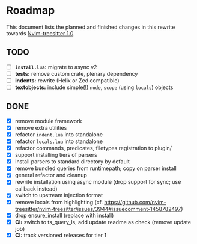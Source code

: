 # Roadmap

This document lists the planned and finished changes in this rewrite towards [Nvim-treesitter 1.0](https://github.com/nvim-treesitter/nvim-treesitter/issues/4767).

## TODO

- [ ] **`install.lua`:** migrate to async v2
- [ ] **tests:** remove custom crate, plenary dependency
- [ ] **indents:** rewrite (Helix or Zed compatible)
- [ ] **textobjects:** include simple(!) `node`, `scope` (using `locals`) objects

## DONE

- [X] remove module framework
- [X] remove extra utilities
- [X] refactor `indent.lua` into standalone
- [X] refactor `locals.lua` into standalone
- [X] refactor commands, predicates, filetypes registration to plugin/
- [X] support installing tiers of parsers
- [X] install parsers to standard directory by default
- [X] remove bundled queries from runtimepath; copy on parser install
- [X] general refactor and cleanup
- [X] rewrite installation using async module (drop support for sync; use callback instead)
- [X] switch to upstream injection format
- [X] remove locals from highlighting (cf. https://github.com/nvim-treesitter/nvim-treesitter/issues/3944#issuecomment-1458782497)
- [X] drop ensure_install (replace with install)
- [X] **CI:** switch to ts_query_ls, add update readme as check (remove update job)
- [X] **CI:** track versioned releases for tier 1
